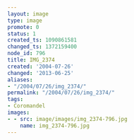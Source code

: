 ```yaml
---
layout: image
type: image
promote: 0
status: 1
created_ts: 1090861581
changed_ts: 1372159400
node_id: 796
title: IMG_2374
created: '2004-07-26'
changed: '2013-06-25'
aliases:
- "/2004/07/26/img_2374/"
permalink: "/2004/07/26/img_2374/"
tags:
- Coromandel
images:
- - src: image/images/img_2374-796.jpg
    name: img_2374-796.jpg
---
```


